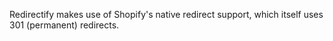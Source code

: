 Redirectify makes use of Shopify's native redirect support, which itself uses
301 (permanent) redirects.
